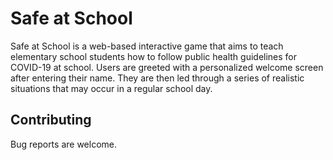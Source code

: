 # Safe at School

Safe at School is a web-based interactive game that aims to teach elementary school students how to follow public health guidelines for COVID-19 at school. Users are greeted with a personalized welcome screen after entering their name. They are then led through a series of realistic situations that may occur in a regular school day. 

## Contributing
Bug reports are welcome. 
